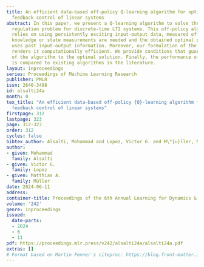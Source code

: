 ```yaml
---
title: An efficient data-based off-policy Q-learning algorithm for optimal output
  feedback control of linear systems
abstract: In this paper, we present a Q-learning algorithm to solve the optimal output
  regulation problem for discrete-time LTI systems. This off-policy algorithm only
  relies on using persistently exciting input-output data, measured offline. No model
  knowledge or state measurements are needed and the obtained optimal policy only
  uses past input-output information. Moreover, our formulation of the proposed algorithm
  renders it computationally efficient. We provide conditions that guarantee the convergence
  of the algorithm to the optimal solution. Finally, the performance of our method
  is compared to existing algorithms in the literature.
layout: inproceedings
series: Proceedings of Machine Learning Research
publisher: PMLR
issn: 2640-3498
id: alsalti24a
month: 0
tex_title: "An efficient data-based off-policy {Q}-learning algorithm for optimal output
  feedback control of linear systems"
firstpage: 312
lastpage: 323
page: 312-323
order: 312
cycles: false
bibtex_author: Alsalti, Mohammad and Lopez, Victor G. and M\"{u}ller, Matthias A.
author:
- given: Mohammad
  family: Alsalti
- given: Victor G.
  family: Lopez
- given: Matthias A.
  family: Müller
date: 2024-06-11
address:
container-title: Proceedings of the 6th Annual Learning for Dynamics & Control Conference
volume: '242'
genre: inproceedings
issued:
  date-parts:
  - 2024
  - 6
  - 11
pdf: https://proceedings.mlr.press/v242/alsalti24a/alsalti24a.pdf
extras: []
# Format based on Martin Fenner's citeproc: https://blog.front-matter.io/posts/citeproc-yaml-for-bibliographies/
---
```

